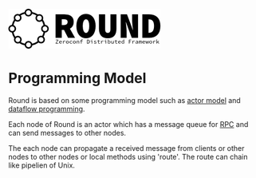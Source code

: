 ![round_logo](./img/round_logo.png)

# Programming Model

Round is based on some programming model such as [actor model](http://en.wikipedia.org/wiki/Actor_model) and [dataflow programming](http://en.wikipedia.org/wiki/Dataflow_programming).

Each node of Round is an actor which has a message queue for [RPC](http://en.wikipedia.org/wiki/Remote_procedure_call) and can send messages to other nodes.

The each node can propagate a received message from clients or other nodes to other nodes or local methods using 'route'. The route can chain like pipelien of Unix.
